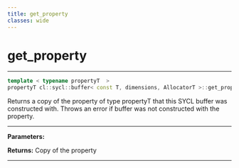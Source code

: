 ```yaml
---
title: get_property
classes: wide
---
```

# get_property

---

```cpp
template < typename propertyT  >
propertyT cl::sycl::buffer< const T, dimensions, AllocatorT >::get_property() const
```


Returns a copy of the property of type propertyT that this SYCL buffer was constructed with. Throws an error if buffer was not constructed with the property. 


---
**Parameters:**

**Returns:** Copy of the property 

---

